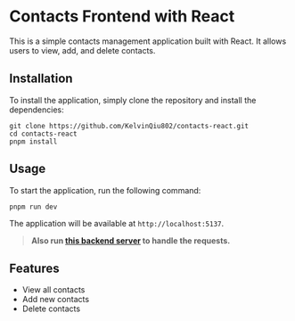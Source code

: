 # Contacts Frontend with React

This is a simple contacts management application built with React. It allows users to view, add, and delete contacts.

## Installation

To install the application, simply clone the repository and install the dependencies:

```shell
git clone https://github.com/KelvinQiu802/contacts-react.git
cd contacts-react
pnpm install
```

## Usage

To start the application, run the following command:

```shell
pnpm run dev
```

The application will be available at `http://localhost:5137`.

> **Also run [this backend server](https://github.com/KelvinQiu802/contacts) to handle the requests.**

## Features

- View all contacts
- Add new contacts
- Delete contacts
